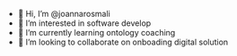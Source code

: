 - 👋 Hi, I’m @joannarosmali
- 👀 I’m interested in software develop
- 🌱 I’m currently learning ontology coaching
- 💞️ I’m looking to collaborate on onboading digital solution


<!---
joannarosmali/joannarosmali is a ✨ special ✨ repository because its `README.md` (this file) appears on your GitHub profile.
You can click the Preview link to take a look at your changes.
--->
